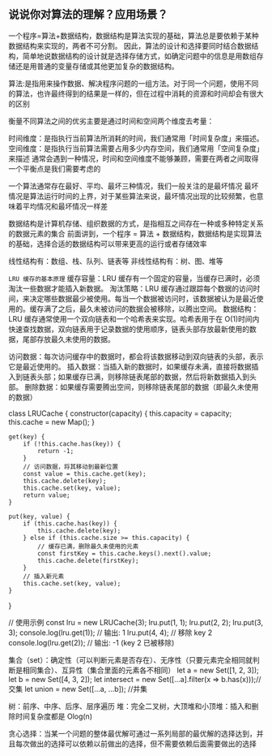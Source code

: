 ## 说说你对算法的理解？应用场景？

一个程序=算法+数据结构，数据结构是算法实现的基础，算法总是要依赖于某种数据结构来实现的，两者不可分割。
因此，算法的设计和选择要同时结合数据结构，简单地说数据结构的设计就是选择存储方式，如确定问题中的信息是用数组存储还是用普通的变量存储或其他更加复杂的数据结构。

算法:是指用来操作数据、解决程序问题的一组方法。对于同一个问题，使用不同的算法，也许最终得到的结果是一样的，但在过程中消耗的资源和时间却会有很大的区别

衡量不同算法之间的优劣主要是通过时间和空间两个维度去考量：

时间维度：是指执行当前算法所消耗的时间，我们通常用「时间复杂度」来描述。
空间维度：是指执行当前算法需要占用多少内存空间，我们通常用「空间复杂度」来描述
通常会遇到一种情况，时间和空间维度不能够兼顾，需要在两者之间取得一个平衡点是我们需要考虑的

一个算法通常存在最好、平均、最坏三种情况，我们一般关注的是最坏情况
最坏情况是算法运行时间的上界，对于某些算法来说，最坏情况出现的比较频繁，也意味着平均情况和最坏情况一样差

数据结构是计算机存储、组织数据的方式，是指相互之间存在一种或多种特定关系的数据元素的集合
前面讲到，一个程序 = 算法 + 数据结构，数据结构是实现算法的基础，选择合适的数据结构可以带来更高的运行或者存储效率

线性结构有：数组、栈、队列、链表等
非线性结构有：树、图、堆等

`LRU 缓存的基本原理`
缓存容量：LRU 缓存有一个固定的容量，当缓存已满时，必须淘汰一些数据才能插入新数据。
淘汰策略：LRU 缓存通过跟踪每个数据的访问时间，来决定哪些数据最少被使用。每当一个数据被访问时，该数据被认为是最近使用的。缓存满了之后，最久未被访问的数据会被移除，以腾出空间。
数据结构：LRU 缓存通常使用一个双向链表和一个哈希表来实现。哈希表用于在 O(1)时间内快速查找数据，双向链表用于记录数据的使用顺序，链表头部存放最新使用的数据，尾部存放最久未使用的数据。

访问数据：每次访问缓存中的数据时，都会将该数据移动到双向链表的头部，表示它是最近使用的。
插入数据：当插入新的数据时，如果缓存未满，直接将数据插入到链表头部；如果缓存已满，则移除链表尾部的数据，然后将新数据插入到头部。
删除数据：如果缓存需要腾出空间，则移除链表尾部的数据（即最久未使用的数据）

class LRUCache {
constructor(capacity) {
this.capacity = capacity;
this.cache = new Map();
}

    get(key) {
        if (!this.cache.has(key)) {
            return -1;
        }
        // 访问数据，将其移动到最新位置
        const value = this.cache.get(key);
        this.cache.delete(key);
        this.cache.set(key, value);
        return value;
    }

    put(key, value) {
        if (this.cache.has(key)) {
            this.cache.delete(key);
        } else if (this.cache.size >= this.capacity) {
            // 缓存已满，删除最久未使用的元素
            const firstKey = this.cache.keys().next().value;
            this.cache.delete(firstKey);
        }
        // 插入新元素
        this.cache.set(key, value);
    }

}

// 使用示例
const lru = new LRUCache(3);
lru.put(1, 1);
lru.put(2, 2);
lru.put(3, 3);
console.log(lru.get(1)); // 输出: 1
lru.put(4, 4); // 移除 key 2
console.log(lru.get(2)); // 输出: -1 (key 2 已被移除)

集合（set）：确定性（可以判断元素是否存在）、无序性（只要元素完全相同就判断是相同集合）、互异性（集合里面的元素各不相同）
let a = new Set([1, 2, 3]);
let b = new Set([4, 3, 2]);
let intersect = new Set([...a].filter(x => b.has(x)));//交集
let union = new Set([...a, ...b]); //并集

树：前序、中序、后序、层序遍历
堆：完全二叉树，大顶堆和小顶堆：插入和删除时间复杂度都是 Olog(n)

贪心选择：当某一个问题的整体最优解可通过一系列局部的最优解的选择达到，并且每次做出的选择可以依赖以前做出的选择，但不需要依赖后面需要做出的选择

